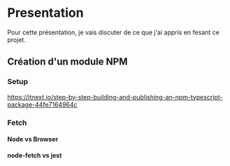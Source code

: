 # Presentation
Pour cette présentation, je vais discuter de ce que j'ai appris en fesant ce projet.

## Création d'un module NPM

### Setup
https://itnext.io/step-by-step-building-and-publishing-an-npm-typescript-package-44fe7164964c

### Fetch
#### Node vs Browser
#### node-fetch vs jest
